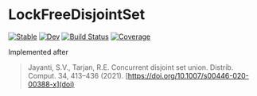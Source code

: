 # LockFreeDisjointSet

[![Stable](https://img.shields.io/badge/docs-stable-blue.svg)](https://kalmarek.github.io/LockFreeDisjointSet.jl/stable/)
[![Dev](https://img.shields.io/badge/docs-dev-blue.svg)](https://kalmarek.github.io/LockFreeDisjointSet.jl/dev/)
[![Build Status](https://github.com/kalmarek/LockFreeDisjointSet.jl/actions/workflows/CI.yml/badge.svg?branch=main)](https://github.com/kalmarek/LockFreeDisjointSet.jl/actions/workflows/CI.yml?query=branch%3Amain)
[![Coverage](https://codecov.io/gh/kalmarek/LockFreeDisjointSet.jl/branch/main/graph/badge.svg)](https://codecov.io/gh/kalmarek/LockFreeDisjointSet.jl)

Implemented after
> Jayanti, S.V., Tarjan, R.E. Concurrent disjoint set union. Distrib. Comput. 34, 413–436 (2021). [https://doi.org/10.1007/s00446-020-00388-x](doi)
